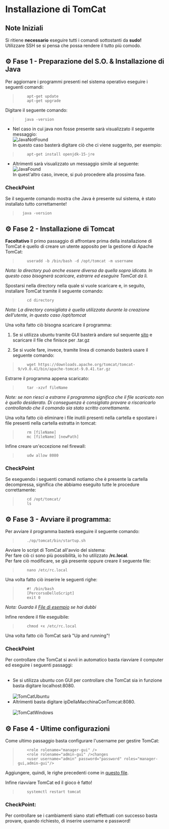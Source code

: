 # Installazione di TomCat

## Note Iniziali
Si ritiene **necessario** eseguire tutti i comandi sottostanti da **sudo!** <br>
Utilizzare SSH se si pensa che possa rendere il tutto più comodo. <br>


## :gear: Fase 1 - Preparazione del S.O. & Installazione di Java

Per aggiornare i programmi presenti nel sistema operativo eseguire i seguenti comandi: <br>
>         apt-get update
>         apt-get upgrade

Digitare il seguente comando:
>        java -version

* Nel caso in cui java non fosse presente sarà visualizzato il seguente messaggio: <br>
![JavaNotFound](/TomCat/Immagini/JavaNotFound.png) <br>
In questo caso basterà digitare ciò che ci viene suggerito, per esempio: <br>
>         apt-get install openjdk-15-jre

* Altrimenti sarà visualizzato un messaggio simile al seguente: <br>
![JavaFound](/TomCat/Immagini/JavaFound.png) <br>
In quest'altro caso, invece, si può procedere alla prossima fase.

### CheckPoint
Se il seguente comando mostra che Java è presente sul sistema, è stato installato tutto correttamente!
>       java -version


## :gear: Fase 2 - Installazione di Tomcat

**Facoltativo** Il primo passaggio di affrontare prima della installazione di TomCat è quello di creare un utente apposito per la gestione di Apache TomCat: <br>
>         useradd -b /bin/bash -d /opt/tomcat -m username
_Nota: la directory può anche essere diversa da quella sopra idicata. In questo caso bisognerà scaricare, estrarre ed eseguire TomCat da lì._

Spostarsi nella directory nella quale si vuole scaricare e, in seguito, installare TomCat tramite il seguente comando:
>         cd directory
_Nota: La directory consigliata è quella utilizzata durante la creazione dell'utente, in questo caso /opt/tomcat_

Una volta fatto ciò bisogna scaricare il programma:
1) Se si utilizza ubuntu tramite GUI basterà andare sul sequente [sito](https://tomcat.apache.org/download-90.cgi) e scaricare il file che finisce per .tar.gz

2) Se si vuole fare, invece, tramite linea di comando basterà usare il seguente comando:
>         wget https://downloads.apache.org/tomcat/tomcat-9/v9.0.41/bin/apache-tomcat-9.0.41.tar.gz

Estrarre il programma appena scaricato:
>         tar -xzvf fileName
_Note: se non riesci a estrarre il programma significa che il file scaricato non è quello desiderato. Di conseguenza è consigliato provare a riscaricarlo controllando che il comando sia stato scritto correttamente._

Una volta fatto ciò eliminare i file inutili presenti nella cartella e spostare i file presenti nella cartella estratta in tomcat: <br>
>         rm [fileName]
>         mc [fileName] [newPath]

Infine creare un'eccezione nel firewall: <br>
>         udw allow 8080

### CheckPoint
Se eseguendo i seguenti comandi notiamo che è presente la cartella decompressa, significa che abbiamo eseguito tutte le procedure correttamente:
>         cd /opt/tomcat/
>         ls


## :gear: Fase 3 - Avviare il programma:

Per avviare il programma basterà eseguire il seguente comando: <br>
>         ./op/tomcat/bin/startup.sh

Avviare lo script di TomCat all'avvio del sistema: <br>
Per fare ciò ci sono più possibilità, io ho utilizzato **/rc.local**. <br>
Per fare ciò modificare, se già presente oppure creare il seguente file: <br>
>         nano /etc/rc.local
Una volta fatto ciò inserire le seguenti righe: <br>
>         #! /bin/bash
>         [PercorsoDelloScript]
>         exit 0
_Nota: Guarda il [File di esempio](/TomCat/Files/rc.local) se hai dubbi_

Infine rendere il file eseguibile: <br>
>         chmod +x /etc/rc.local

Una volta fatto ciò TomCat sarà "Up and running"!

### CheckPoint
Per controllare che TomCat si avvii in automatico basta riavviare il computer ed eseguire i seguenti passaggi: <br> <br>
* Se si utilizza ubuntu con GUI per controllare che TomCat sia in funzione basta digitare localhost:8080. <br> <br>
![TomCatUbuntu](/TomCat/Immagini/TomCatUbuntu.png) <br>
* Altrimenti basta digitare ipDellaMacchinaConTomcat:8080. <br> <br>
![TomCatWindows](/TomCat/Immagini/TomCatWindows.png) <br>


## :gear: Fase 4 - Ultime configurazioni

Come ultimo passaggio basta configurare l'username per gestire TomCat: <br>
>         <role rolename="manager-gui" />
>         <role rolename="admin-gui" />changes
>         <user username="admin" password="password" roles="manager-gui,admin-gui"/>
Aggiungere, quindi, le righe precedenti come in [questo file](/TomCat/Files/tomcat-users.xml). <br>

Infine riavviare TomCat ed il gioco è fatto!
>         systemctl restart tomcat

### CheckPoint:
Per controllare se i cambiamenti siano stati effettuati con successo basta provare, quando richiesto, di inserire username e password! <br>
